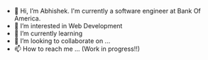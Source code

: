 - 👋 Hi, I’m Abhishek. I'm currently a software engineer at Bank Of America.
- 👀 I’m interested in Web Development
- 🌱 I’m currently learning 
- 💞️ I’m looking to collaborate on ...
- 📫 How to reach me ...
(Work in progress!!)

<!---
19abhishek/19abhishek is a ✨ special ✨ repository because its `README.md` (this file) appears on your GitHub profile.
You can click the Preview link to take a look at your changes.
--->
